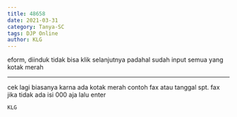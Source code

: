 ```yaml
---
title: 48658
date: 2021-03-31
category: Tanya-SC
tags: DJP Online
author: KLG
---
```


eform, diinduk tidak bisa klik selanjutnya padahal sudah input semua yang kotak merah

---

cek lagi biasanya karna ada kotak merah contoh fax atau tanggal spt. fax jika tidak ada isi 000 aja lalu enter

`KLG`
